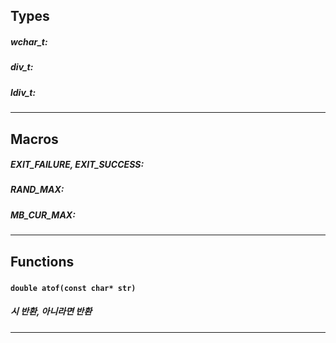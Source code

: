 ## Types
##### wchar_t: 
##### div_t: 
##### ldiv_t: 

--------------------------------------

## Macros
##### EXIT_FAILURE, EXIT_SUCCESS:
##### RAND_MAX:
##### MB_CUR_MAX: 

--------------------------------------

## Functions
### 
#### `double atof(const char* str)`
##### 시 반환, 아니라면 반환
--------------------------------------
